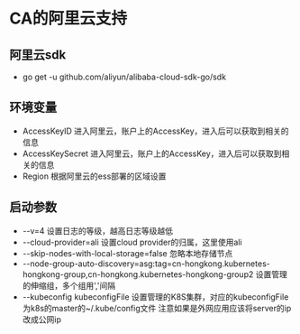 # CA的阿里云支持

## 阿里云sdk
* go get -u github.com/aliyun/alibaba-cloud-sdk-go/sdk

## 环境变量
* AccessKeyID
    进入阿里云，账户上的AccessKey，进入后可以获取到相关的信息
* AccessKeySecret
    进入阿里云，账户上的AccessKey，进入后可以获取到相关的信息
* Region
    根据阿里云的ess部署的区域设置
    
## 启动参数
* --v=4
    设置日志的等级，越高日志等级越低 
* --cloud-provider=ali
    设置cloud provider的归属，这里使用ali
* --skip-nodes-with-local-storage=false 
    忽略本地存储节点
* --node-group-auto-discovery=asg:tag=cn-hongkong.kubernetes-hongkong-group,cn-hongkong.kubernetes-hongkong-group2 
    设置管理的伸缩组，多个组用','间隔
* --kubeconfig kubeconfigFile
    设置管理的K8S集群，对应的kubeconfigFile为k8s的master的~/.kube/config文件
    注意如果是外网应用应该将server的ip改成公网ip